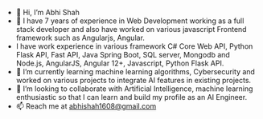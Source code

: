 - 👋 Hi, I’m Abhi Shah
- 👀 I have 7 years of experience in Web Development working as a full stack developer and also have worked on various javascript Frontend framework such as Angularjs, Angular.
- I have work experience in various framework C# Core Web API, Python Flask API, Fast API, Java Spring Boot, SQL server, Mongodb and Node.js, AngularJS, Angular 12+, Javascript, Python Flask API.
- 🌱 I’m currently learning machine learning algorithms, Cybersecurity and worked on various projects to integrate AI features in existing projects.
- 💞️ I’m looking to collaborate with Artificial Intelligence, machine learning enthusiastic so that I can learn and build my profile as an AI Engineer.   
- 📫 Reach me at abhishah1608@gmail.com

<!---
abhishah1608/abhishah1608 is a ✨ special ✨ repository because its `README.md` (this file) appears on your GitHub profile.
You can click the Preview link to take a look at your changes.
--->
